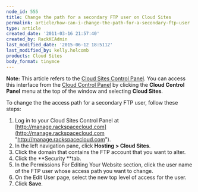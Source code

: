 ```yaml
---
node_id: 555
title: Change the path for a secondary FTP user on Cloud Sites
permalink: article/how-can-i-change-the-path-for-a-secondary-ftp-user
type: article
created_date: '2011-03-16 21:57:40'
created_by: RackKCAdmin
last_modified_date: '2015-06-12 18:5112'
last_modified_by: kelly.holcomb
products: Cloud Sites
body_format: tinymce
---
```


**Note:** This article refers to the [Cloud Sites Control
Panel](https://manage.rackspacecloud.com/). You can access this
interface from the [Cloud Control Panel](https://mycloud.rackspace.com/)
by clicking the **Cloud Control Panel** menu at the top of the window
and selecting **Cloud Sites**.

To change the the access path for a secondary FTP user, follow these
steps:

1.  Log in to your Cloud Sites Control Panel at
    [http://manage.rackspacecloud.com](http://manage.rackspacecloud.com "http://manage.rackspacecloud.com").
2.  In the left navigation pane, click **Hosting \> Cloud Sites**.
3.  Click the domain that contains the FTP account that you want to
    alter.
4.  Click the **Security **tab.
5.  In the Permissions For Editing Your Website section, click the user
    name of the FTP user whose access path you want to change.
6.  On the Edit User page, select the new top level of access for the
    user.
7.  Click **Save**.


